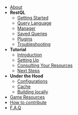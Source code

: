 <!-- docs/_sidebar.md -->

- [About](/)
- **RestQL**
    - [Getting Started](/restql/gettingStarted.md)
    - [Query Language](/restql/queryLang.md)
    - [Manager](/restql/manager.md)
    - [Saved Queries](/restql/savedQueries.md)
    - [Plugins](/restql/plugins.md)
    - [Troubleshooting](/restql/troubleshooting.md)
- **Tutorial**
    - [Introduction](/restql/tutorial/intro.md)
    - [Setting Up](/restql/tutorial/settingUp.md)
    - [Consulting Your Resources](/restql/tutorial/consultingResource.md)
    - [Next Steps](/restql/tutorial/nextSteps.md)
- **Under the Hood**
    - [Configurations](/restql/config.md)
    - [Cache](/restql/cache.md)
    - [Building locally](/restql/howToDev.md)
- [Game Resources](/restql/gameResources.md)
- [How to contribute](/restql/howToContribute.md)
- [F.A.Q](/restql/faq.md)